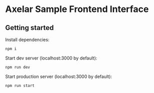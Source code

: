 # Axelar Sample Frontend Interface
## Getting started

Install dependencies:

```
npm i
```

Start dev server (localhost:3000 by default):

```
npm run dev
```

Start production server (localhost:3000 by default):

```
npm run start
```